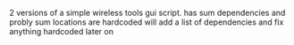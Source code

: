 2 versions of a simple wireless tools gui script. has sum dependencies and probly sum locations are hardcoded will add a list of dependencies and fix anything hardcoded later on
